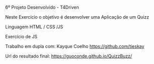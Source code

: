 6º Projeto Desenvolvido - T4Driven

Neste Exercício o objetivo é desenvolver uma Aplicação de um Quizz

Linguagem HTML / CSS /JS

Exercício de JS

Trabalho em dupla com:  Kayque Coelho https://github.com/tieskay

Url do resultado final: https://guoconde.github.io/QuizzBuzz/
